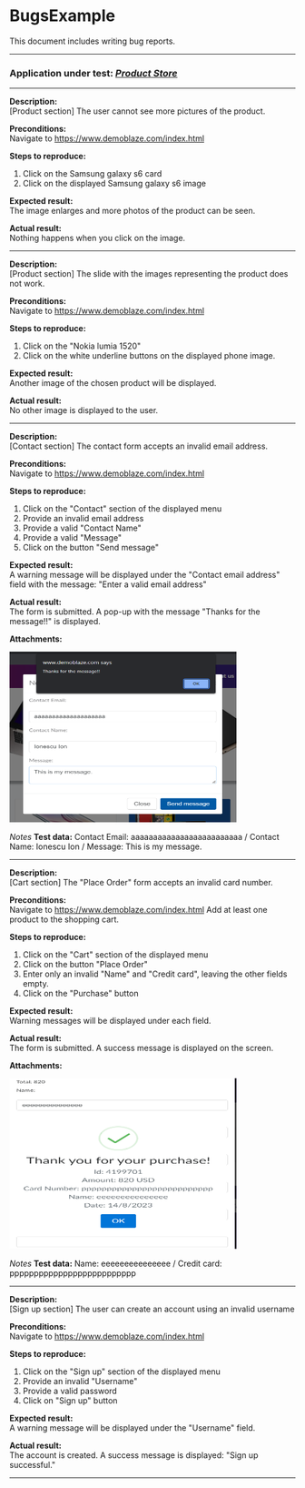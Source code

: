# BugsExample
This document includes writing bug reports.

---------------------------------------------------------------

### Application under test:    *[Product Store](https://www.demoblaze.com/index.html)*   

---------------------------------------------

**Description:** <br>
[Product section] The user cannot see more pictures of the product.

**Preconditions:** <br>
Navigate to https://www.demoblaze.com/index.html

**Steps to reproduce:**
1. Click on the Samsung galaxy s6 card
2. Click on the displayed Samsung galaxy s6 image

**Expected result:** <br>
The image enlarges and more photos of the product can be seen.

**Actual result:** <br>
Nothing happens when you click on the image.

--------------------------------------------------------------------

**Description:** <br>
[Product section] The slide with the images representing the product does not work.

**Preconditions:** <br>
Navigate to https://www.demoblaze.com/index.html

**Steps to reproduce:**
1. Click on the "Nokia lumia 1520"
2. Click on the white underline buttons on the displayed phone image.

**Expected result:** <br>
Another image of the chosen product will be displayed.

**Actual result:** <br>
No other image is displayed to the user.

-----------------------------------------------------------------------

**Description:** <br>
[Contact section] The contact form accepts an invalid email address.

**Preconditions:** <br>
Navigate to https://www.demoblaze.com/index.html

**Steps to reproduce:**
1. Click on the "Contact" section of the displayed menu
2. Provide an invalid email address
3. Provide a valid "Contact Name"
4. Provide a valid "Message"
5. Click on the button "Send message"

**Expected result:** <br>
A warning message will be displayed under the "Contact email address" field with the message: "Enter a valid email address"

**Actual result:** <br>
The form is submitted. A pop-up with the message "Thanks for the message!!" is displayed.

**Attachments:** <br>

<img src="RaportDeBuguriPentruGitPOZE/images/Bug-ContactSection-WrongEmail.PNG" width="400" height="300" alt="The contact form accepts an invalid email address">


*Notes* **Test data:** Contact Email: aaaaaaaaaaaaaaaaaaaaaaaaa  / Contact Name: Ionescu Ion / Message: This is my message.

--------------------------------------------------------------------------------------------------

**Description:** <br>
[Cart section] The "Place Order" form accepts an invalid card number.

**Preconditions:** <br>
Navigate to https://www.demoblaze.com/index.html
Add at least one product to the shopping cart.

**Steps to reproduce:**
1. Click on the "Cart" section of the displayed menu
2. Click on the button "Place Order"
3. Enter only an invalid "Name" and "Credit card", leaving the other fields empty.
4. Click on the "Purchase" button

**Expected result:** <br>
Warning messages will be displayed under each field.

**Actual result:** <br>
The form is submitted. A success message is displayed on the screen.

**Attachments:** <be>

<img src="RaportDeBuguriPentruGitPOZE/images/Bug-CartSection-WrongName&CreditCard.PNG" width="400" height="300" alt="The Place Order form accepts an invalid card number">




*Notes* **Test data:** Name: eeeeeeeeeeeeeee / Credit card: pppppppppppppppppppppppppp

-----------------------------------------------------------------------------------------------------------

**Description:** <br>
[Sign up section] The user can create an account using an invalid username

**Preconditions:** <br>
Navigate to https://www.demoblaze.com/index.html

**Steps to reproduce:**
1. Click on the "Sign up" section of the displayed menu
2. Provide an invalid "Username"
3. Provide a valid password
4. Click on "Sign up" button

**Expected result:** <br>
A warning message will be displayed under the "Username" field.

**Actual result:** <br>
The account is created. A success message is displayed: "Sign up successful."

-----------------------------------------------------------------------------------------------------------




